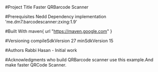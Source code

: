 #Project Title
Faster QRBarcode Scanner

#Prerequisites
Nedd Dependency 
implementation 'me.dm7.barcodescanner:zxing:1.9'


#Built With
maven{
url "https://maven.google.com"
}


#Versioning
compileSdkVersion 27
minSdkVersion 15

#Authors
Rabbi Hasan - Initial work 

#Acknowledgments
who build QRBarcode scanner use this example.And make faster QRCode Scanner.


